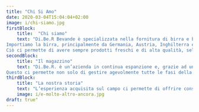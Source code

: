 ```yaml
---
title: "Chi Si Amo"
date: 2020-03-04T15:04:04+02:00
image: i/chi-siamo.jpg 
firstBlock: 
    title:  "Chi siamo"
    text: "Di.Be.R Bevande è specializzata nella fornitura di birra e bevande di ogni genere ai locali delle zone del trevigiano, pordenonese e del bellunese.
Importiamo la birra, principalmente da Germania, Austria, Inghilterra e Belgio, mantenendo uno stretto contatto con le case produttrici.
Ciò ci permette di avere sempre prodotti freschi e di alta qualità, selezionati accuratamente anche in base alle esigenze del mercato."
secondBlock:
    title: "Il magazzino"
    text: "Di.Be.R. è un’azienda in continua espanzione e, grazie ad un impegno costante negli anni, siamo riusciti ad inaugurare il nuovo grande magazzino.
Questo ci permette non solo di gestire agevolmente tutte le fasi della logistica e distribuzione, ma anche di assicurare la conservazione ottimale delle birre e delle bevande che vengono mantenute a temperatura costante. In questo modo esse conservano tutte le caratteristiche organolettiche e degustative."
thirdBlock: 
    title: "La nostra storia"
    text: "L’esperienza acquisita sul campo ci permette di offrire consulenza, assistenza e servizi tali da garantire massima qualità e tranquillità ai nostri clienti."
    image: i/e-molto-altro-ancora.jpg
draft: true"
---
```



